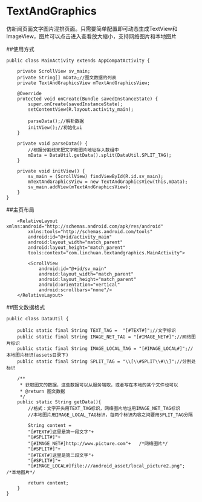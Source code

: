 # TextAndGraphics
仿新闻页面文字图片混排页面。只需要简单配置即可动态生成TextView和ImageView，图片可以点击进入查看放大缩小，支持网络图片和本地图片


##使用方式

    public class MainActivity extends AppCompatActivity {

        private ScrollView sv_main;
        private String[] mData;//图文数据的列表
        private TextAndGraphicsView mTextAndGraphicsView;

        @Override
        protected void onCreate(Bundle savedInstanceState) {
            super.onCreate(savedInstanceState);
            setContentView(R.layout.activity_main);

            parseData();//解析数据
            initView();//初始化ui
        }

        private void parseData() {
            //根据分割线来把文字和图片地址存入数组中
            mData = DataUtil.getData().split(DataUtil.SPLIT_TAG);
        }

        private void initView() {
            sv_main = (ScrollView) findViewById(R.id.sv_main);
            mTextAndGraphicsView = new TextAndGraphicsView(this,mData);
            sv_main.addView(mTextAndGraphicsView);
        }
    }

##主页布局

        <RelativeLayout xmlns:android="http://schemas.android.com/apk/res/android"
            xmlns:tools="http://schemas.android.com/tools"
            android:id="@+id/activity_main"
            android:layout_width="match_parent"
            android:layout_height="match_parent"
            tools:context="com.linchuan.textandgraphics.MainActivity">

            <ScrollView
                android:id="@+id/sv_main"
                android:layout_width="match_parent"
                android:layout_height="match_parent"
                android:orientation="vertical"
                android:scrollbars="none"/>
        </RelativeLayout>


##图文数据格式

    public class DataUtil {

        public static final String TEXT_TAG =  "[#TEXT#]";//文字标识
        public static final String IMAGE_NET_TAG = "[#IMAGE_NET#]";//网络图片标识
        public static final String IMAGE_LOCAL_TAG = "[#IMAGE_LOCAL#]";//本地图片标识(assets目录下)
        public static final String SPLIT_TAG = "\\[\\#SPLIT\\#\\]";//分割处标识

        /**
         * 获取图文的数据，这些数据可以从服务端取，或者写在本地的某个文件也可以
         * @return 图文数据
         */
        public static String getData(){
            //格式：文字开头用TEXT_TAG标识，网络图片地址用IMAGE_NET_TAG标识
            //本地图片用IMAGE_LOCAL_TAG标识，每两个标识内容之间要用SPLIT_TAG分隔

            String content = 
            "[#TEXT#]这里是第一段文字"+
            "[#SPLIT#]"+
            "[#IMAGE_NET#]http://www.picture.com"+   /*网络图片*/
            "[#SPLIT#]"+
            "[#TEXT#]这里是第二段文字"+
            "[#SPLIT#]"+
            "[#IMAGE_LOCAL#]file:///android_asset/local_picture2.png";   /*本地图片*/

            return content;
        }
    }
